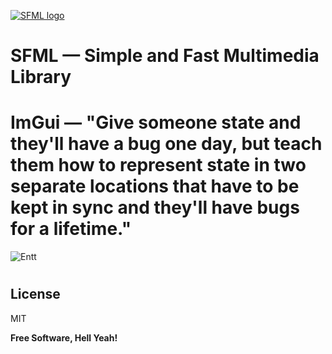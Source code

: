 [![SFML logo](https://www.sfml-dev.org/images/logo.png)](https://www.sfml-dev.org)

# SFML — Simple and Fast Multimedia Library

# ImGui — "Give someone state and they'll have a bug one day, but teach them how to represent state in two separate locations that have to be kept in sync and they'll have bugs for a lifetime." 



![Entt](https://user-images.githubusercontent.com/1812216/103550016-90752280-4ea8-11eb-8667-12ed2219e137.png)

#

## License

MIT

**Free Software, Hell Yeah!**
